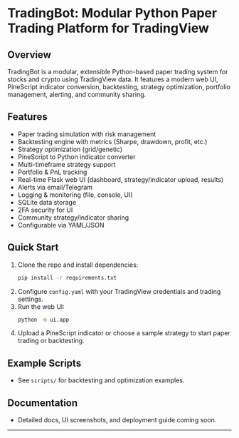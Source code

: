 # TradingBot: Modular Python Paper Trading Platform for TradingView

## Overview
TradingBot is a modular, extensible Python-based paper trading system for stocks and crypto using TradingView data. It features a modern web UI, PineScript indicator conversion, backtesting, strategy optimization, portfolio management, alerting, and community sharing.

## Features
- Paper trading simulation with risk management
- Backtesting engine with metrics (Sharpe, drawdown, profit, etc.)
- Strategy optimization (grid/genetic)
- PineScript to Python indicator converter
- Multi-timeframe strategy support
- Portfolio & PnL tracking
- Real-time Flask web UI (dashboard, strategy/indicator upload, results)
- Alerts via email/Telegram
- Logging & monitoring (file, console, UI)
- SQLite data storage
- 2FA security for UI
- Community strategy/indicator sharing
- Configurable via YAML/JSON

## Quick Start
1. Clone the repo and install dependencies:
   ```sh
   pip install -r requirements.txt
   ```
2. Configure `config.yaml` with your TradingView credentials and trading settings.
3. Run the web UI:
   ```sh
   python -m ui.app
   ```
4. Upload a PineScript indicator or choose a sample strategy to start paper trading or backtesting.

## Example Scripts
- See `scripts/` for backtesting and optimization examples.

## Documentation
- Detailed docs, UI screenshots, and deployment guide coming soon.

---